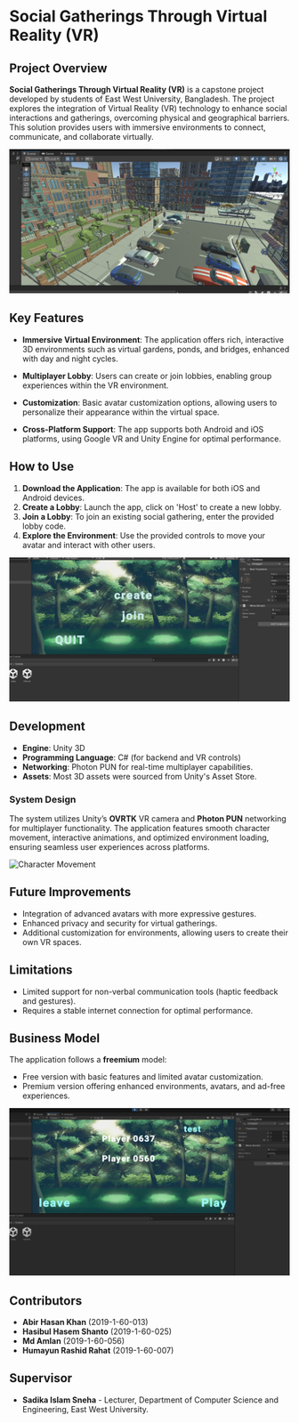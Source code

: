 # Social Gatherings Through Virtual Reality (VR)

## Project Overview

**Social Gatherings Through Virtual Reality (VR)** is a capstone project developed by students of East West University, Bangladesh. The project explores the integration of Virtual Reality (VR) technology to enhance social interactions and gatherings, overcoming physical and geographical barriers. This solution provides users with immersive environments to connect, communicate, and collaborate virtually.

![Virtual Environment Preview](images/virtual_environment.png)

## Key Features

- **Immersive Virtual Environment**: The application offers rich, interactive 3D environments such as virtual gardens, ponds, and bridges, enhanced with day and night cycles.
  
- **Multiplayer Lobby**: Users can create or join lobbies, enabling group experiences within the VR environment.

- **Customization**: Basic avatar customization options, allowing users to personalize their appearance within the virtual space.

- **Cross-Platform Support**: The app supports both Android and iOS platforms, using Google VR and Unity Engine for optimal performance.

## How to Use

1. **Download the Application**: The app is available for both iOS and Android devices.
2. **Create a Lobby**: Launch the app, click on 'Host' to create a new lobby.
3. **Join a Lobby**: To join an existing social gathering, enter the provided lobby code.
4. **Explore the Environment**: Use the provided controls to move your avatar and interact with other users.

![Menu](images/menu.png)

## Development

- **Engine**: Unity 3D
- **Programming Language**: C# (for backend and VR controls)
- **Networking**: Photon PUN for real-time multiplayer capabilities.
- **Assets**: Most 3D assets were sourced from Unity's Asset Store.

### System Design

The system utilizes Unity’s **OVRTK** VR camera and **Photon PUN** networking for multiplayer functionality. The application features smooth character movement, interactive animations, and optimized environment loading, ensuring seamless user experiences across platforms.

![Character Movement](images/character_movement.png)

## Future Improvements

- Integration of advanced avatars with more expressive gestures.
- Enhanced privacy and security for virtual gatherings.
- Additional customization for environments, allowing users to create their own VR spaces.

## Limitations

- Limited support for non-verbal communication tools (haptic feedback and gestures).
- Requires a stable internet connection for optimal performance.

## Business Model

The application follows a **freemium** model:
- Free version with basic features and limited avatar customization.
- Premium version offering enhanced environments, avatars, and ad-free experiences.

![Lobby Interaction](images/lobby_interaction.png)

## Contributors

- **Abir Hasan Khan** (2019-1-60-013)
- **Hasibul Hasem Shanto** (2019-1-60-025)
- **Md Amlan** (2019-1-60-056)
- **Humayun Rashid Rahat** (2019-1-60-007)

## Supervisor

- **Sadika Islam Sneha** - Lecturer, Department of Computer Science and Engineering, East West University.

